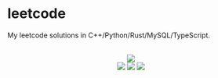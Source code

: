 # leetcode
My leetcode solutions in C++/Python/Rust/MySQL/TypeScript.

<div align="center">
<br/>
<img src="https://img.shields.io/badge/Solved-701/3214%20=%2021%25-blue.svg?style=flat-square" />
<br/>
<img src="https://img.shields.io/badge/Easy-288/810-5CB85D.svg?style=flat-square" />
<img src="https://img.shields.io/badge/Medium-324/1687-F0AE4E.svg?style=flat-square" />
<img src="https://img.shields.io/badge/Hard-89/717-D95450.svg?style=flat-square" />
</div>